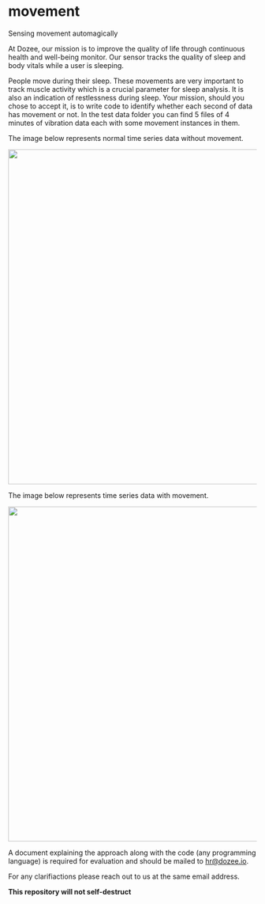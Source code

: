 # movement
Sensing movement automagically

At Dozee, our mission is to improve the quality of life through continuous health and well-being monitor. Our sensor tracks the quality of sleep and body vitals while a user is sleeping.

People move during their sleep. These movements are very important to track muscle activity which is a crucial parameter for sleep analysis. It is also an indication of restlessness during sleep. Your mission, should you chose to accept it, is to write code to identify whether each second of data has movement or not. In the test data folder you can find 5 files of 4 minutes of vibration data each with some movement instances in them.

The image below represents normal time series data without movement. 

<p align="center">
  <img src="https://user-images.githubusercontent.com/30309761/28408456-22591780-6d55-11e7-8246-709aaefbc838.png" width="1366" height="677"/>
</p>

The image below represents time series data with movement.
<p align="center">
  <img src="https://user-images.githubusercontent.com/30309761/28405466-cbf50f98-6d4a-11e7-909a-ecc6db5b9f6a.png" width="1366" height="677"/>
</p>

A document explaining the approach along with the code (any programming language) is required for evaluation and should be mailed to hr@dozee.io.

For any clarifiactions please reach out to us at the same email address.


**This repository will not self-destruct**
